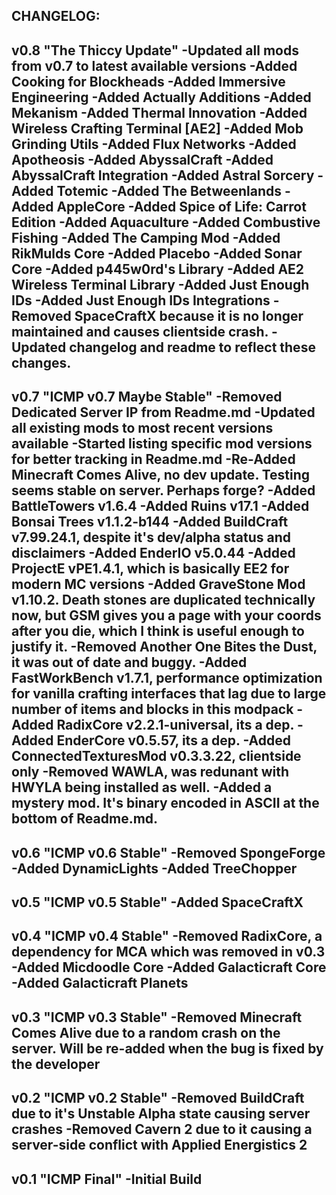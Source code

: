 CHANGELOG:
-----------------------------------------------------------------------------------------
v0.8 "The Thiccy Update"
-Updated all mods from v0.7 to latest available versions
-Added Cooking for Blockheads
-Added Immersive Engineering
-Added Actually Additions
-Added Mekanism
-Added Thermal Innovation
-Added Wireless Crafting Terminal [AE2]
-Added Mob Grinding Utils
-Added Flux Networks
-Added Apotheosis
-Added AbyssalCraft
-Added AbyssalCraft Integration
-Added Astral Sorcery
-Added Totemic
-Added The Betweenlands
-Added AppleCore
-Added Spice of Life: Carrot Edition
-Added Aquaculture
-Added Combustive Fishing
-Added The Camping Mod
-Added RikMulds Core
-Added Placebo
-Added Sonar Core
-Added p445w0rd's Library
-Added AE2 Wireless Terminal Library
-Added Just Enough IDs
-Added Just Enough IDs Integrations
-Removed SpaceCraftX because it is no longer maintained and causes clientside crash.
-Updated changelog and readme to reflect these changes.
-----------------------------------------------------------------------------------------
v0.7 "ICMP v0.7 Maybe Stable"
-Removed Dedicated Server IP from Readme.md
-Updated all existing mods to most recent versions available
-Started listing specific mod versions for better tracking in Readme.md
-Re-Added Minecraft Comes Alive, no dev update. Testing seems stable on server. Perhaps forge?
-Added BattleTowers v1.6.4
-Added Ruins v17.1
-Added Bonsai Trees v1.1.2-b144
-Added BuildCraft v7.99.24.1, despite it's dev/alpha status and disclaimers
-Added EnderIO v5.0.44
-Added ProjectE vPE1.4.1, which is basically EE2 for modern MC versions
-Added GraveStone Mod v1.10.2. Death stones are duplicated technically now, but GSM gives you a page with your coords after you die, which I think is useful enough to justify it.
-Removed Another One Bites the Dust, it was out of date and buggy.
-Added FastWorkBench v1.7.1, performance optimization for vanilla crafting interfaces that lag due to large number of items and blocks in this modpack
-Added RadixCore v2.2.1-universal, its a dep.
-Added EnderCore v0.5.57, its a dep.
-Added ConnectedTexturesMod v0.3.3.22, clientside only
-Removed WAWLA, was redunant with HWYLA being installed as well.
-Added a mystery mod. It's binary encoded in ASCII at the bottom of Readme.md.
-----------------------------------------------------------------------------------------
v0.6 "ICMP v0.6 Stable"
-Removed SpongeForge
-Added DynamicLights
-Added TreeChopper
-----------------------------------------------------------------------------------------
v0.5 "ICMP v0.5 Stable"
-Added SpaceCraftX
-----------------------------------------------------------------------------------------
v0.4 "ICMP v0.4 Stable"
-Removed RadixCore, a dependency for MCA which was removed in v0.3
-Added Micdoodle Core
-Added Galacticraft Core
-Added Galacticraft Planets
-----------------------------------------------------------------------------------------
v0.3 "ICMP v0.3 Stable"
-Removed Minecraft Comes Alive due to a random crash on the server. Will be re-added when the bug is fixed by the developer
-----------------------------------------------------------------------------------------
v0.2 "ICMP v0.2 Stable"
-Removed BuildCraft due to it's Unstable Alpha state causing server crashes
-Removed Cavern 2 due to it causing a server-side conflict with Applied Energistics 2
-----------------------------------------------------------------------------------------
v0.1 "ICMP Final"
-Initial Build
-----------------------------------------------------------------------------------------
